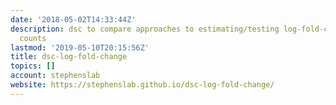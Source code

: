 ```yaml
---
date: '2018-05-02T14:33:44Z'
description: dsc to compare approaches to estimating/testing log-fold-change from
  counts
lastmod: '2019-05-10T20:15:56Z'
title: dsc-log-fold-change
topics: []
account: stephenslab
website: https://stephenslab.github.io/dsc-log-fold-change/
---
```


